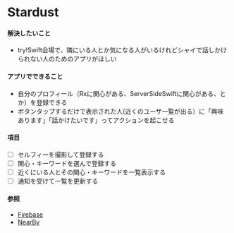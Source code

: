 # Stardust

#### 解決したいこと
- try!Swift会場で、隣にいる人とか気になる人がいるけれどシャイで話しかけられない人のためのアプリがほしい

#### アプリでできること
- 自分のプロフィール（Rxに関心がある、ServerSideSwiftに関心がある、とか）を登録できる
- ボタンタップするだけで表示された人(近くのユーザ一覧が出る）に「興味あります」「話かけたいです」ってアクションを起こせる

#### 項目
- [ ] セルフィーを撮影して登録する
- [ ] 関心・キーワードを選んで登録する
- [ ] 近くにいる人とその関心・キーワードを一覧表示する
- [ ] 通知を受けて一覧を更新する

#### 参照
- [Firebase]()
- [NearBy]()


